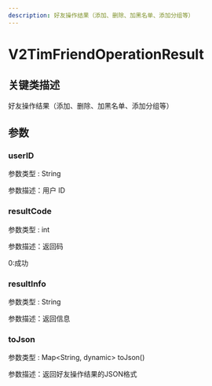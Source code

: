 ```yaml
---
description: 好友操作结果（添加、删除、加黑名单、添加分组等）
---
```


# V2TimFriendOperationResult

## 关键类描述

好友操作结果（添加、删除、加黑名单、添加分组等）

## 参数

### userID

参数类型 : String

参数描述：用户 ID

### resultCode

参数类型 : int

参数描述：返回码

0:成功

### resultInfo

参数类型 : String

参数描述：返回信息

### toJson

参数类型 : Map\<String, dynamic> toJson()

参数描述：返回好友操作结果的JSON格式
